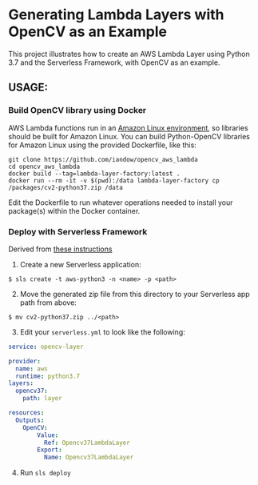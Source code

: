 # Generating Lambda Layers with OpenCV as an Example

This project illustrates how to create an AWS Lambda Layer using Python 3.7 and the Serverless Framework, with OpenCV as an example.

## USAGE:

### Build OpenCV library using Docker

AWS Lambda functions run in an [Amazon Linux environment](https://docs.aws.amazon.com/lambda/latest/dg/current-supported-versions.html), so libraries should be built for Amazon Linux. You can build Python-OpenCV libraries for Amazon Linux using the provided Dockerfile, like this:

```
git clone https://github.com/iandow/opencv_aws_lambda
cd opencv_aws_lambda
docker build --tag=lambda-layer-factory:latest .
docker run --rm -it -v $(pwd):/data lambda-layer-factory cp /packages/cv2-python37.zip /data
```

Edit the Dockerfile to run whatever operations needed to install your package(s) within the Docker container.

### Deploy with Serverless Framework
Derived from [these instructions](https://www.serverless.com/blog/publish-aws-lambda-layers-serverless-framework) 

1. Create a new Serverless application:
```
$ sls create -t aws-python3 -n <name> -p <path>
```

2. Move the generated zip file from this directory to your Serverless app path from above:
```
$ mv cv2-python37.zip ../<path>
```

3. Edit your `serverless.yml` to look like the following:
```yaml
service: opencv-layer

provider:
  name: aws
  runtime: python3.7
layers:
  opencv37:
    path: layer

resources:
  Outputs:
    OpenCV:
        Value:
          Ref: Opencv37LambdaLayer
        Export:
          Name: Opencv37LambdaLayer
```

4. Run `sls deploy`
